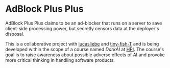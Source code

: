# AdBlock Plus Plus

AdBlock Plus Plus claims to be an ad-blocker that runs on a server to save client-side processing power, but secretly censors data at the deployer's disposal.

This is a collaborative project with [lucasliebe](https://github.com/lucasliebe) and [tiny-fish-T](https://github.com/tiny-fish-T) and is being developed within the scope of a course named *DarkAI* at [HPI](https://hpi.de). The course's goal is to raise awareness about possible adverse effects of AI and provoke more critical thinking in handling software products.

